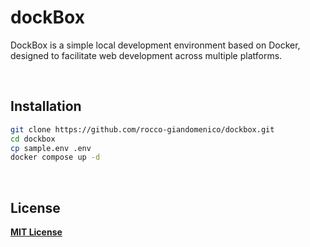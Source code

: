 # dockBox
DockBox is a simple local development environment based on Docker, designed to facilitate web development across multiple platforms.

&nbsp;

## Installation
```bash
git clone https://github.com/rocco-giandomenico/dockbox.git
cd dockbox
cp sample.env .env
docker compose up -d
```
&nbsp;

## License

**[MIT License](LICENSE)**
